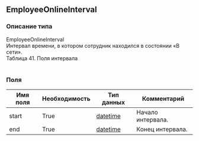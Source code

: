 
## EmployeeOnlineInterval

### Описание типа
EmployeeOnlineInterval<br/>Интервал времени, в котором сотрудник находился в состоянии «В сети».<br/>Таблица 41. Поля интервала<br/><br/>
### Поля

| Имя поля | Необходимость | Тип данных | Комментарий |
|---|---|---|---|
|start|True|[datetime](/docs/types/datetime.md)|Начало интервала.<br/>|
|end|True|[datetime](/docs/types/datetime.md)|Конец интервала.<br/>|

